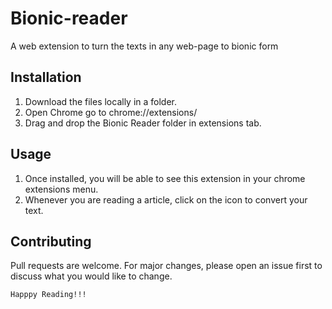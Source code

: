 # Bionic-reader

A web extension to turn the texts in any web-page to bionic form

## Installation

1. Download the files locally in a folder.
2. Open Chrome go to chrome://extensions/
3. Drag and drop the Bionic Reader folder in extensions tab.

## Usage

1. Once installed, you will be able to see this extension in your chrome extensions menu.
2. Whenever you are reading a article, click on the icon to convert your text.

## Contributing
Pull requests are welcome. For major changes, please open an issue first to discuss what you would like to change.

```bash
Happpy Reading!!!
```

